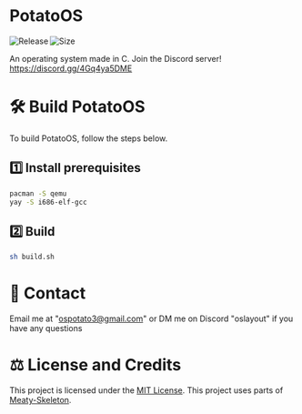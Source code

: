 # PotatoOS
<p align="center">
  <a title="GitHub Releases" target="_blank" href="https://github.com/winvistalover/PotatoOS/releases">
    <img align="left" src="https://img.shields.io/github/v/release/winvistalover/PotatoOS?include_prereleases" alt="Release" />
  </a>
  <a title="Repository Size" target="_blank" href="https://github.com/winvistalover/PotatoOS/activity">
    <img align="left" src="https://img.shields.io/github/repo-size/winvistalover/PotatoOS?color=%23cc0000" alt="Size" />
  </a>
</p><br>

An operating system made in C.
Join the Discord server!
https://discord.gg/4Gq4ya5DME


# 🛠️ Build PotatoOS
To build PotatoOS, follow the steps below.
## 1️⃣ Install prerequisites
```bash
pacman -S qemu
yay -S i686-elf-gcc
```
## 2️⃣ Build
```bash
sh build.sh
```

# 👋 Contact
Email me at "ospotato3@gmail.com" or DM me on Discord "oslayout" if you have any questions

# ⚖️ License and Credits
This project is licensed under the [MIT License](https://mit-license.org/).
This project uses parts of [Meaty-Skeleton](https://gitlab.com/sortie/meaty-skeleton).
